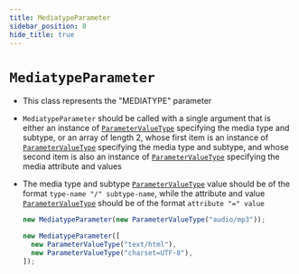 ```yaml
---
title: MediatypeParameter
sidebar_position: 8
hide_title: true
---
```


# `MediatypeParameter`

- This class represents the "MEDIATYPE" parameter

- `MediatypeParameter` should be called with a single argument that is either
  an instance of [`ParameterValueType`](/documentation/values/parametervaluetype)
  specifying the media type and subtype, or an array of length 2, whose first
  item is an instance of
  [`ParameterValueType`](/documentation/values/parametervaluetype) specifying the
  media type and subtype, and whose second item is also an instance of
  [`ParameterValueType`](/documentation/values/parametervaluetype) specifying the
  media attribute and values

- The media type and subtype
  [`ParameterValueType`](/documentation/values/parametervaluetype) value should be
  of the format `type-name "/" subtype-name`, while the attribute and value
  [`ParameterValueType`](/documentation/values/parametervaluetype) should be of the
  format `attribute "=" value`

  ```js
  new MediatypeParameter(new ParameterValueType("audio/mp3"));

  new MediatypeParameter([
    new ParameterValueType("text/html"),
    new ParameterValueType("charset=UTF-8"),
  ]);
  ```
